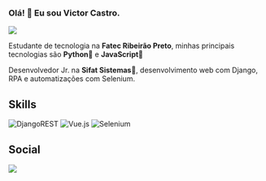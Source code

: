 ### Olá! 👋 Eu sou Victor Castro. 
<img src="https://komarev.com/ghpvc/?username=luisfelipert&color=blueviolet">
<p>Estudante de tecnologia na <strong>Fatec Ribeirão Preto</strong>, minhas principais tecnologias são <strong>Python</strong>🐍 e <strong>JavaScript🎇</strong></p>
<p>Desenvolvedor Jr. na <strong>Sifat Sistemas</strong>💙, desenvolvimento web com Django, RPA e automatizações com Selenium.</p>
    
## Skills
  ![DjangoREST](https://img.shields.io/badge/DJANGO-REST-ff1709?style=for-the-badge&logo=django&logoColor=white&color=ff1709&labelColor=gray)
  ![Vue.js](https://img.shields.io/badge/vuejs-%2335495e.svg?style=for-the-badge&logo=vuedotjs&logoColor=%234FC08D)
  ![Selenium](https://img.shields.io/badge/-selenium-%43B02A?style=for-the-badge&logo=selenium&logoColor=white)


  ## Social
  <a href="https://www.linkedin.com/in/victor-castro-930b7b1a4/" target="_blank"><img src="https://img.shields.io/badge/-LinkedIn-%230077B5?style=for-the-badge&logo=linkedin&logoColor=white" target="_blank"></a>
 
